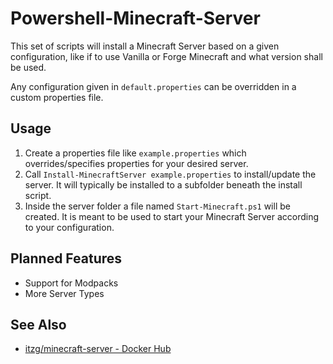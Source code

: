 # Powershell-Minecraft-Server

This set of scripts will install a Minecraft Server based on a given configuration, like if to use Vanilla or Forge Minecraft and what version shall be used.

Any configuration given in `default.properties` can be overridden in a custom properties file.

## Usage

1. Create a properties file like `example.properties` which overrides/specifies properties for your desired server.
2. Call `Install-MinecraftServer example.properties` to install/update the server. It will typically be installed to a subfolder beneath the install script.
3. Inside the server folder a file named `Start-Minecraft.ps1` will be created. It is meant to be used to start your Minecraft Server according to your configuration.

## Planned Features

* Support for Modpacks
* More Server Types

## See Also

* [itzg/minecraft-server - Docker Hub](https://hub.docker.com/r/itzg/minecraft-server/)
